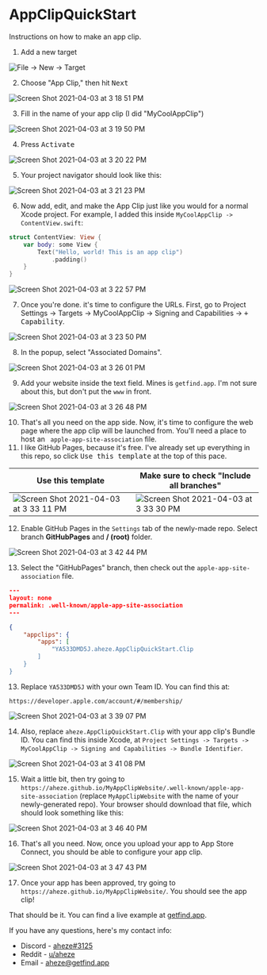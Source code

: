 # AppClipQuickStart
Instructions on how to make an app clip.

1. Add a new target

![File -> New -> Target](https://user-images.githubusercontent.com/49819455/113492885-d6ce2380-948f-11eb-8b3d-6f4d564eacd4.png)


2. Choose "App Clip," then hit <kbd>Next</kbd>

![Screen Shot 2021-04-03 at 3 18 51 PM](https://user-images.githubusercontent.com/49819455/113492895-e77e9980-948f-11eb-8c5e-9974ce7543eb.png)

3. Fill in the name of your app clip (I did "MyCoolAppClip")
 
![Screen Shot 2021-04-03 at 3 19 50 PM](https://user-images.githubusercontent.com/49819455/113492918-0a10b280-9490-11eb-9c40-7acc6852de6a.png)

4. Press <kbd>Activate</kbd>

![Screen Shot 2021-04-03 at 3 20 22 PM](https://user-images.githubusercontent.com/49819455/113492955-30cee900-9490-11eb-8797-d02248c7046d.png)

5. Your project navigator should look like this:

![Screen Shot 2021-04-03 at 3 21 23 PM](https://user-images.githubusercontent.com/49819455/113492965-46dca980-9490-11eb-9145-1e1534d7ca5d.png)

6. Now add, edit, and make the App Clip just like you would for a normal Xcode project. For example, I added this inside `MyCoolAppClip -> ContentView.swift`:

```swift
struct ContentView: View {
    var body: some View {
        Text("Hello, world! This is an app clip")
            .padding()
    }
}
```

![Screen Shot 2021-04-03 at 3 22 57 PM](https://user-images.githubusercontent.com/49819455/113492987-7a1f3880-9490-11eb-956e-8c4c8b28211a.png)

7. Once you're done. it's time to configure the URLs. First, go to Project Settings -> Targets -> MyCoolAppClip -> Signing and Capabilities -> <kbd>+ Capability</kbd>.

![Screen Shot 2021-04-03 at 3 23 50 PM](https://user-images.githubusercontent.com/49819455/113493011-af2b8b00-9490-11eb-9d7b-bb2e138254f1.png)
 

8. In the popup, select "Associated Domains".

![Screen Shot 2021-04-03 at 3 26 01 PM](https://user-images.githubusercontent.com/49819455/113493036-ef8b0900-9490-11eb-83bb-3ba7ae2bfb36.png)

9. Add your website inside the text field. Mines is `getfind.app`. I'm not sure about this, but don't put the `www` in front.

![Screen Shot 2021-04-03 at 3 26 48 PM](https://user-images.githubusercontent.com/49819455/113493049-07fb2380-9491-11eb-824a-d7f478c21b6a.png)


10. That's all you need on the app side. Now, it's time to configure the web page where the app clip will be launched from. You'll need a place to host an ` apple-app-site-association` file.
11. I like GitHub Pages, because it's free. I've already set up everything in this repo, so click <kbd>Use this template</kbd> at the top of this pace.

Use this template | Make sure to check "Include all branches"
--- | ---
![Screen Shot 2021-04-03 at 3 33 11 PM](https://user-images.githubusercontent.com/49819455/113493177-10a02980-9492-11eb-91a0-e4570dd24d96.png) | ![Screen Shot 2021-04-03 at 3 33 30 PM](https://user-images.githubusercontent.com/49819455/113493178-139b1a00-9492-11eb-9d63-644254c7da91.png)

12. Enable GitHub Pages in the `Settings` tab of the newly-made repo. Select branch **GitHubPages** and **/ (root)** folder.


![Screen Shot 2021-04-03 at 3 42 44 PM](https://user-images.githubusercontent.com/49819455/113493340-4265c000-9493-11eb-8e35-9ca5c600d799.png)


13. Select the "GitHubPages" branch, then check out the `apple-app-site-association` file.


```JSON
---
layout: none
permalink: .well-known/apple-app-site-association
---

{
    "appclips": {
        "apps": [
            "YA533DMD5J.aheze.AppClipQuickStart.Clip
        ]
    }
}
```

13. Replace `YA533DMD5J` with your own Team ID. You can find this at:

```
https://developer.apple.com/account/#/membership/
```

![Screen Shot 2021-04-03 at 3 39 07 PM](https://user-images.githubusercontent.com/49819455/113493284-daaf7500-9492-11eb-95d1-505b59906765.png)


14. Also, replace `aheze.AppClipQuickStart.Clip` with your app clip's Bundle ID. You can find this inside Xcode, at `Project Settings -> Targets -> MyCoolAppClip -> Signing and Capabilities -> Bundle Identifier`.

![Screen Shot 2021-04-03 at 3 41 08 PM](https://user-images.githubusercontent.com/49819455/113493310-0599c900-9493-11eb-8ad3-5bd594126261.png)

15. Wait a little bit, then try going to `https://aheze.github.io/MyAppClipWebsite/.well-known/apple-app-site-association` (replace `MyAppClipWebsite` with the name of your newly-generated repo). Your browser should download that file, which should look something like this:

![Screen Shot 2021-04-03 at 3 46 40 PM](https://user-images.githubusercontent.com/49819455/113493402-d5065f00-9493-11eb-9faf-d990dabc52c7.png)

16. That's all you need. Now, once you upload your app to App Store Connect, you should be able to configure your app clip.

![Screen Shot 2021-04-03 at 3 47 43 PM](https://user-images.githubusercontent.com/49819455/113493415-f404f100-9493-11eb-8817-d64f2b7c7579.png)

17. Once your app has been approved, try going to `https://aheze.github.io/MyAppClipWebsite/`. You should see the app clip!

That should be it. You can find a live example at [getfind.app](https://getfind.app/).

If you have any questions, here's my contact info:

- Discord - [aheze#3125](https://discord.com/users/743230678795288637)
- Reddit - [u/aheze](https://www.reddit.com/user/aheze)
- Email - [aheze@getfind.app](mailto:aheze@getfind.app)



